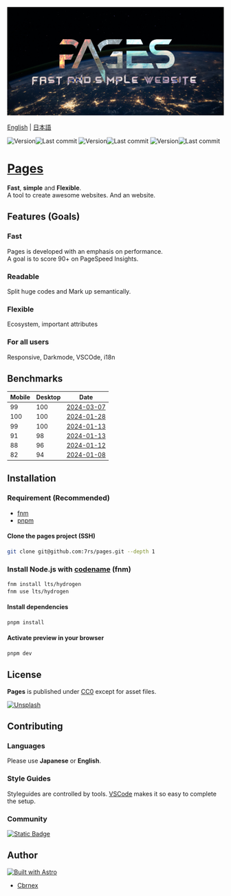 [main-version]: https://img.shields.io/github/package-json/v/7rs/pages/main?style=flat-square&label=main&labelColor=000&color=blue
[main-modified]: https://flat.badgen.net/github/last-commit/7rs/pages/main?label&color=purple
[pre-version]: https://img.shields.io/github/package-json/v/7rs/pages/pre?style=flat-square&label=pre&labelColor=000&color=blue
[pre-modified]: https://flat.badgen.net/github/last-commit/7rs/pages/pre?label&color=purple
[dev-version]: https://img.shields.io/github/package-json/v/7rs/pages/dev?style=flat-square&label=dev&labelColor=000&color=blue
[dev-modified]: https://flat.badgen.net/github/last-commit/7rs/pages/dev?label&color=purple

[vscode]: https://code.visualstudio.com/  

<picture>
  <source srcset=".github/assets/banner.avif" />
  <source srcset=".github/assets/banner.webp" />
  <img src=".github/assets/banner.jpg" alt="banner" />
</picture>

[English](./README.md) | [日本語](./README_ja.md)

![Version][main-version]![Last commit][main-modified]
![Version][pre-version]![Last commit][pre-modified]
![Version][dev-version]![Last commit][dev-modified]  

# [Pages](https://7rs.dev/)  

  **Fast**, **simple** and **Flexible**.  
  A tool to create awesome websites. And an website.  

## Features (Goals)  

### Fast  

Pages is developed with an emphasis on performance.  
A goal is to score 90+ on PageSpeed Insights.  

### Readable  

Split huge codes and Mark up semantically.

### Flexible  

Ecosystem, important attributes

### For all users  

Responsive, Darkmode, VSCOde, i18n

[2024-03-07]: https://pagespeed.web.dev/analysis/https-7rs-dev/hwvf482lxb?form_factor=mobile
[2024-01-28]: https://pagespeed.web.dev/analysis/https-7rs-dev/0f0e76xl0r?form_factor=mobile
[2024-01-13_2]: https://pagespeed.web.dev/analysis/https-7rs-dev/x0q7ws96dt?form_factor=mobile
[2024-01-13_1]: https://pagespeed.web.dev/analysis/https-7rs-dev/bflti9eum0?form_factor=mobile
[2024-01-12]: https://pagespeed.web.dev/analysis/https-7rs-dev/azm6eyfj4m?form_factor=mobile
[2024-01-08]: https://pagespeed.web.dev/analysis/https-7rs-dev/govex9jx2k?form_factor=mobile

## Benchmarks  

  | Mobile | Desktop | Date |
  | - | - | - |
  | 99  | 100 | [2024-03-07][2024-03-07] |
  | 100 | 100 | [2024-01-28][2024-01-28] |
  | 99  | 100 | [2024-01-13][2024-01-13_2] |
  | 91  | 98  | [2024-01-13][2024-01-13_1] |
  | 88  | 96  | [2024-01-12][2024-01-12] |
  | 82  | 94  | [2024-01-08][2024-01-08] |

## Installation  

### Requirement (Recommended)  

- [fnm](https://github.com/Schniz/fnm)
- [pnpm](https://pnpm.io/)

#### Clone the pages project (SSH)  

  ```sh
  git clone git@github.com:7rs/pages.git --depth 1
  ```  

### Install Node.js with [codename]((https://nodejs.org/en/about/previous-releases)) (fnm)  

  ```sh
  fnm install lts/hydrogen
  fnm use lts/hydrogen
  ```

#### Install dependencies  

  ```sh
  pnpm install
  ```  

#### Activate preview in your browser  

  ```sh
  pnpm dev  
  ```  

[unsplash-badge]: https://img.shields.io/badge/Unsplash-black?style=for-the-badge&logo=unsplash
[unsplash-license]: https://unsplash.com/license

## License  

  **Pages** is published under [CC0](https://creativecommons.org/publicdomain/zero/1.0/) except for asset files.  

[![Unsplash][unsplash-badge]][unsplash-license]  

## Contributing  

### Languages  

  Please use **Japanese** or **English**.  

### Style Guides  

  Styleguides are controlled by tools. [VSCode][vscode] makes it so easy to complete the setup.  

### Community  

  [![Static Badge](https://img.shields.io/badge/Discord-5865F2?style=for-the-badge&logo=discord&logoColor=white)](https://7rs.dev/d)

## Author  

[![Built with Astro](https://astro.badg.es/v2/built-with-astro/large.svg)](https://astro.build/)

- [Cbrnex](https://github.com/7rs)  
